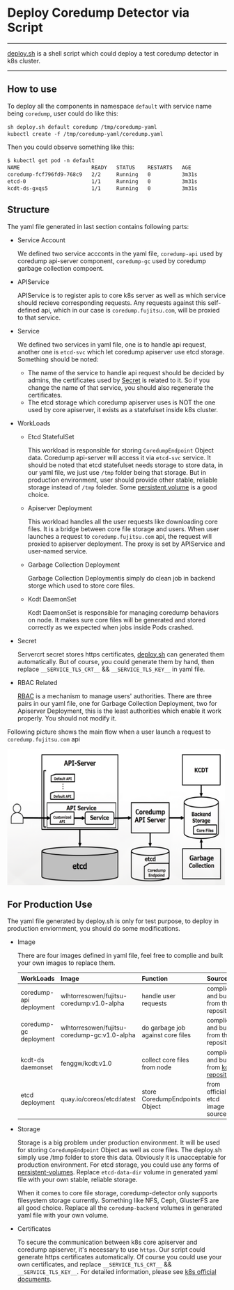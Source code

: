 # Deploy Coredump Detector via Script
----

[deploy.sh](deploy.sh) is a shell script which could deploy a test coredump detector in k8s cluster.

----

## How to use

To deploy all the components in namespace `default` with service name being `coredump`, user could do like this:

```
sh deploy.sh default coredump /tmp/coredump-yaml
kubectl create -f /tmp/coredump-yaml/coredump.yaml
```

Then you could observe something like this:

```
$ kubectl get pod -n default
NAME                       READY   STATUS    RESTARTS   AGE
coredump-fcf796fd9-768c9   2/2     Running   0          3m31s
etcd-0                     1/1     Running   0          3m31s
kcdt-ds-gxqs5              1/1     Running   0          3m31s
```

## Structure

The yaml file generated in last section contains following parts:

* Service Account

    We defined two service accconts in the yaml file, `coredump-api` used by coredump api-server component, `coredump-gc` used by coredump garbage collection compoent.

* APIService

    APIService is to register apis to core k8s server as well as which service should recieve corresponding requests. Any requests against this self-defined api, which in our case is `coredump.fujitsu.com`, will be proxied to that service.

* Service

    We defined two services in yaml file, one is to handle api request, another one is `etcd-svc` which let coredump apiserver use etcd storage. Something should be noted:
    - The name of the service to handle api request should be decided by admins, the certificates used by [Secret](#Secret) is related to it. So if you change the name of that service, you should also regenerate the certificates.  
    - The etcd storage which coredump apiserver uses is NOT the one used by core apiserver, it exists as a statefulset inside k8s cluster.

* WorkLoads
    - Etcd StatefulSet

        This workload is responsible for storing `CoredumpEndpoint` Object data. Coredump api-server will access it via `etcd-svc` service. It should be noted that etcd statefulset needs storage to store data, in our yaml file, we just use `/tmp` folder being that storage. But in production environment, user should provide other stable, reliable storage instead of `/tmp` foleder.
        Some [persistent volume](https://kubernetes.io/docs/concepts/storage/persistent-volumes/) is a good choice.

    - Apiserver Deployment

        This workload handles all the user requests like downloading core files. It is a bridge between core file storage and users. When user launches a request to `coredump.fujitsu.com` api, the request will proxied to apiserver deployment. The proxy is set by APIService and user-named service.

    - Garbage Collection Deployment

        Garbage Collection Deploymentis simply do clean job in backend storge which used to store core files.

    - Kcdt DaemonSet

        Kcdt DaemonSet is responsible for managing coredump behaviors on node. It makes sure core files will be generated and stored correctly as we expected when jobs inside Pods crashed.


* Secret

    Servercrt secret stores https certificates, [deploy.sh](deploy.sh) can generated them automatically. But of course, you could generate them by hand, then replace  `__SERVICE_TLS_CRT__` && `__SERVICE_TLS_KEY__` in yaml file.

* RBAC Related

    [RBAC](https://kubernetes.io/docs/reference/access-authn-authz/rbac/) is a mechanism to manage users' authorities. There are three pairs in our yaml file, one for Garbage Collection Deployment, two for Apiserver Deployment, this is the least authorities which enable it work properly. You should not modify it.

Following picture shows the main flow when a user launch a request to `coredump.fujitsu.com`  api

<img src="https://github.com/WanLinghao/coredump-detector/blob/master/pictures/components.png" width="500">


## For Production Use

The yaml file generated by deploy.sh is only for test purpose, to deploy in production enviornment, you should do some modifications.

* Image

    There are four images defined in yaml file, feel free to complie and built your own images to replace them.

    | WorkLoads               | Image                                        | Function                          | Source                                                                                           |
    |-------------------------|----------------------------------------------|-----------------------------------|--------------------------------------------------------------------------------------------------|
    | coredump-api deployment | wlhtorresowen/fujitsu-coredump:v1.0-alpha    | handle user requests              | complied and built from this repository                                                          |
    | coredump-gc deployment  | wlhtorresowen/fujitsu-coredump-gc:v1.0-alpha | do garbage job against core files | complied and built from this repository                                                          |
    | kcdt-ds daemonset       | fenggw/kcdt:v1.0                             | collect core files from node      | complied and built from [kcdt repository](https://github.com/fenggw-fnst/coredump-node-detector) |
    | etcd deployment         | quay.io/coreos/etcd:latest                   | store CoredumpEndpoints Object    | from official etcd image source                                                                  |                                                    |


* Storage

    Storage is a big problem under production environment. It will be used for storing `CoredumpEndpoint` Object as well as core files.
    The deploy.sh simply use /tmp folder to store this data. Obviously it is unacceptable for production environment. For etcd storage, you could use any forms of [persistent-volumes](https://kubernetes.io/docs/concepts/storage/persistent-volumes/). Replace `etcd-data-dir` volume in generated yaml file with your own stable, reliable storage.

    When it comes to core file storage, coredump-detector only supports filesystem storage currently. Something like NFS, Ceph, GlusterFS are all good choice. Replace all the `coredump-backend` volumes in generated yaml file with your own volume. 

* Certificates

    To secure the communication between k8s core apiserver and coredump apiserver, it's necessary to use `https`. Our script could generate https certificates automatically. Of course you could use your own certificates, and replace `__SERVICE_TLS_CRT__` && `__SERVICE_TLS_KEY__`. For detailed information, please see [k8s official documents](https://kubernetes.io/docs/tasks/access-kubernetes-api/configure-aggregation-layer/).
